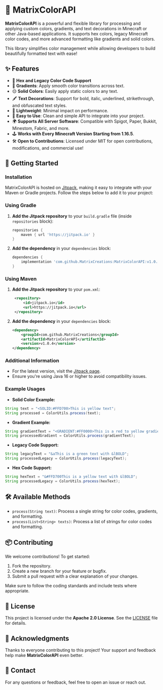 # 🌈 MatrixColorAPI

**MatrixColorAPI** is a powerful and flexible library for processing and applying custom colors, gradients, and text decorations in Minecraft or other Java-based applications. It supports hex colors, legacy Minecraft color codes, and more advanced formatting like gradients and solid colors.

This library simplifies color management while allowing developers to build beautifully formatted text with ease!

## ✨ Features

- 🎨 **Hex and Legacy Color Code Support**
- 🌈 **Gradients**: Apply smooth color transitions across text.
- 🟡 **Solid Colors**: Easily apply static colors to any text.
- 🖋️ **Text Decorations**: Support for bold, italic, underlined, strikethrough, and obfuscated text styles.
- 🚀 **Lightweight**: Minimal impact on performance.
- 🔄 **Easy to Use**: Clean and simple API to integrate into your project.
- 🌍 **Supports All Server Software**: Compatible with Spigot, Paper, Bukkit, Minestom, Fabric, and more.
- 🕹️ **Works with Every Minecraft Version Starting from 1.16.5**.
- 🛠️ **Open to Contributions**: Licensed under MIT for open contributions, modifications, and commercial use!

## 🚀 Getting Started

### Installation

MatrixColorAPI is hosted on [Jitpack](https://jitpack.io), making it easy to integrate with your Maven or Gradle projects. Follow the steps below to add it to your project:

### Using Gradle
1. **Add the Jitpack repository** to your `build.gradle` file (inside `repositories` block):
   ```gradle
   repositories {
       maven { url 'https://jitpack.io' }
   }
   ```

2. **Add the dependency** in your `dependencies` block:
   ```gradle
   dependencies {
       implementation 'com.github.MatrixCreations:MatrixColorAPI:v1.0.4'
   }
   ```

### Using Maven
1. **Add the Jitpack repository** to your `pom.xml`:
   ```xml
    <repository>
        <id>jitpack.io</id>
        <url>https://jitpack.io</url>
    </repository>
   ```

2. **Add the dependency** in your `dependencies` block:
   ```xml
   <dependency>
       <groupId>com.github.MatrixCreations</groupId>
       <artifactId>MatrixColorAPI</artifactId>
       <version>v1.0.4</version>
   </dependency>
   ```

### Additional Information

- For the latest version, visit the [Jitpack page](https://jitpack.io/#MatrixCreations/MatrixColorAPI).
- Ensure you're using Java 16 or higher to avoid compatibility issues.

### Example Usages

- **Solid Color Example:**

```java
String text = "<SOLID:#FFD700>This is yellow text";
String processed = ColorUtils.process(text);
```

- **Gradient Example:**

```java
String gradientText = "<GRADIENT:#FF0000>This is a red to yellow gradient</GRADIENT:#FFFF00>";
String processedGradient = ColorUtils.process(gradientText);
```

- **Legacy Code Support:**

```java
String legacyText = "&aThis is a green text with &lBOLD";
String processedLegacy = ColorUtils.process(legacyText);
```

- **Hex Code Support:**

```java
String hexText = "&#FFD700This is a yellow text with &lBOLD";
String processedLegacy = ColorUtils.process(hexText);
```

## 🛠️ Available Methods

- `process(String text)`: Process a single string for color codes, gradients, and formatting.
- `process(List<String> texts)`: Process a list of strings for color codes and formatting.

## 📦 Contributing

We welcome contributions! To get started:

1. Fork the repository.
2. Create a new branch for your feature or bugfix.
3. Submit a pull request with a clear explanation of your changes.

Make sure to follow the coding standards and include tests where appropriate.

## 📝 License

This project is licensed under the **Apache 2.0 License**. See the [LICENSE](./LICENSE) file for details.

## 📢 Acknowledgments

Thanks to everyone contributing to this project! Your support and feedback help make **MatrixColorAPI** even better.

## 👥 Contact

For any questions or feedback, feel free to open an issue or reach out.
